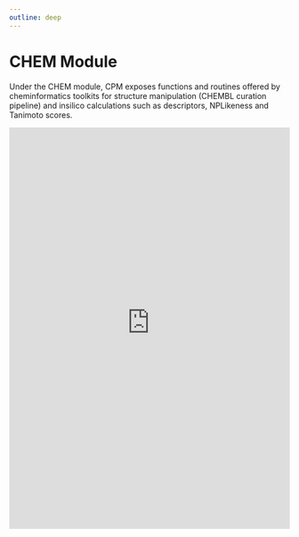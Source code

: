 ```yaml
---
outline: deep
---
```


# CHEM Module

Under the CHEM module, CPM exposes functions and routines offered by cheminformatics toolkits for structure manipulation (CHEMBL curation pipeline) and insilico calculations such as descriptors, NPLikeness and Tanimoto scores.  

<div>
  <iframe id="inlineFrameExample"
      title="Inline Frame Example"
      width="100%"
      height="720"
      style="border:none"
      src="https://dev.api.naturalproducts.net/latest/docs#/chem">
  </iframe>
</div>